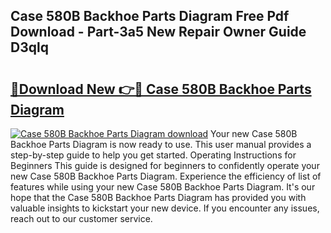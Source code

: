 ## Case 580B Backhoe Parts Diagram Free Pdf Download - Part-3a5 New Repair Owner Guide D3qlq

# <h2><a href="http://dfsow5g.blite.top/?on=Case+580B+Backhoe+Parts+Diagram">🔗Download New 👉🔴 Case 580B Backhoe Parts Diagram</a></h2>

[![Case 580B Backhoe Parts Diagram download](https://i.imgur.com/lujVjoI.png)](http://dfsow5g.blite.top/?on=Case+580B+Backhoe+Parts+Diagram)
Your new Case 580B Backhoe Parts Diagram is now ready to use. This user manual provides a step-by-step guide to help you get started. Operating Instructions for Beginners This guide is designed for beginners to confidently operate your new Case 580B Backhoe Parts Diagram. Experience the efficiency of list of features while using your new Case 580B Backhoe Parts Diagram. It's our hope that the Case 580B Backhoe Parts Diagram has provided you with valuable insights to kickstart your new device. If you encounter any issues, reach out to our customer service.
